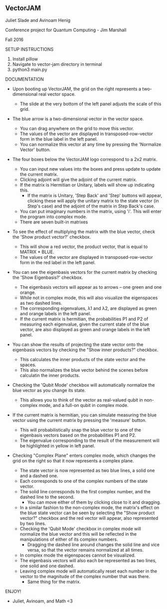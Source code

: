 VectorJAM
---------

Juliet Slade and Avinoam Henig

Conference project for Quantum Computing - Jim Marshall

Fall 2016

SETUP INSTRUCTIONS

1. Install pillow
2. Navigate to vector-jam directory in terminal
3. python3 main.py


DOCUMENTATION

- Upon booting up VectorJAM, the grid on the right represents a two-dimensional real vector space.
	- The slide at the very bottom of the left panel adjusts the scale of this grid.
- The blue arrow is a two-dimensional vector in the vector space.
	- You can drag anywhere on the grid to move this vector.
  - The values of the vector are displayed in transposed-row-vector form in the blue label in the left panel.
  - You can normalize this vector at any time by pressing the 'Normalize Vector' button.
- The four boxes below the VectorJAM logo correspond to a 2x2 matrix.
	- You can input new values into the boxes and press update to update the current matrix.
  - Clicking adjoint will give the adjoint of the current matrix.
  - If the matrix is Hermitian or Unitary, labels will show up indicating this.
  	- If the matrix is Unitary, 'Step Back' and 'Step' buttons will appear, clicking these will apply the unitary
    	matrix to the state vector (in Step's case) and the adjoint of the matrix in Step Back's case.
  - You can put imaginary numbers in the matrix, using 'i'. This will enter the program into complex mode.
  - There are seven built-in matrixes
- To see the effect of multiplying the matrix with the blue vector, check the 'Show product vector?' checkbox.
	- This will show a red vector, the product vector, that is equal to MATRIX * BLUE.
  - The values of the vector are displayed in transposed-row-vector form in the red label in the left panel.
- You can see the eigenbasis vectors for the current matrix by checking the 'Show Eigenbasis?' checkbox.
	- The eigenbasis vectors will appear as to arrows – one green and one orange.
	- While not in complex mode, this will also visualize the eigenspaces as two dashed lines.
  - The corresponding eigenvalues, λ1 and λ2, are displayed as green and orange labels in the left panel.
  - If the current matrix is hermitian, the probabilities P1 and P2 of measuring each eigenvalue,
    given the current state of the blue vector, are also displayed as green and orange labels in the left panel.
- You can show the results of projecting the state vector onto the eigenbasis vectors by checking the "Show inner products?" checkbox.
	- This calculates the inner products of the state vector and the spaces.
  - This also normalizes the blue vector behind the scenes before calculatin the inner products.
- Checking the 'Qubit Mode' checkbox will automatically normalize the blue vector as you change its state.
	- This allows you to think of the vector as real-valued qubit in non-complex mode, and a full-on qubit in complex mode.
- If the current matrix is hermitian, you can simulate measuring the blue vector using the current matrix by pressing the 'measure' button.
	- This will probabilistically snap the blue vector to one of the eigenbasis vectors based on the probabilities P1 and P2.
  - The eigenvalue corresponding to the result of the measurement will be highlighted in yellow in left panel.

- Checking "Complex Plane" enters complex mode, which changes the grid on the right so that it now represents a complex plane.
	- The state vector is now represented as two blue lines, a solid one and a dashed one.
  	- Each corresponds to one of the complex numbers of the state vector.
    - The solid line corresponds to the first complex number, and the dashed line to the second.
	  - You can move either of them by clicking close to it and dragging.
	- In a similar fashion to the non-complex mode, the matrix's effect on the blue state vector can be seen by selecting the
	  "Show product vector?" checkbox and the red vector will appear, also represented by two lines.
	- Checking the 'Qubit Mode' checkbox in complex mode will normalize the blue vector and this will be reflected in the manipulations
	  of either of its complex numbers.
		- Dragging the dashed line around changes the solid line and vice versa, so that the vector remains normalized at all times.
	- In complex mode the eigenspaces cannot be visualized.
  - The eigenbasis vectors will also each be represented as two lines, one solid and one dashed.
  - Leaving complex mode will automatically reset each number in the vector to the magnitude of the complex number that was there.
  	- Same thing for the matrix.

ENJOY!
- Juliet, Avinoam, and Math <3
